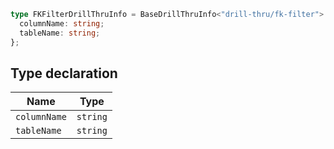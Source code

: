 ```ts
type FKFilterDrillThruInfo = BaseDrillThruInfo<"drill-thru/fk-filter"> & {
  columnName: string;
  tableName: string;
};
```

## Type declaration

| Name | Type |
| ------ | ------ |
| `columnName` | `string` |
| `tableName` | `string` |
